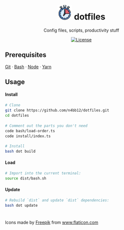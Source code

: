 <h1 align="center">
  <img alt="Logo" src="icon.png" height="48">
  dotfiles
</h1>

<p align="center">
  Config files, scripts, productivity stuff
</p>

<p align="center">
  <a href="https://raw.githubusercontent.com/n4bb12/dotfiles/master/LICENSE">
    <img alt="License" src="https://flat.badgen.net/github/license/n4bb12/dotfiles?icon=github">
  </a>
</p>

## Prerequisites

[Git](https://git-scm.com/book/en/v2/Getting-Started-Installing-Git) &middot; [Bash](https://www.google.de/search?q=install+bash) &middot; [Node](https://nodejs.org/en/download) &middot; [Yarn](https://yarnpkg.com/lang/en/docs/install)

## Usage

#### Install

```bash
# Clone
git clone https://github.com/n4bb12/dotfiles.git
cd dotfiles

# Comment out the parts you don't need
code bash/load-order.ts
code install/index.ts

# Install
bash dot build
```

#### Load

```bash
# Import into the current terminal:
source dist/bash.sh
```

#### Update

```bash
# Rebuild `dist` and update `dist` dependencies:
bash dot update
```

#

<div>Icons made by <a href="https://www.freepik.com" title="Freepik">Freepik</a> from <a href="https://www.flaticon.com/" title="Flaticon">www.flaticon.com</a></div>
